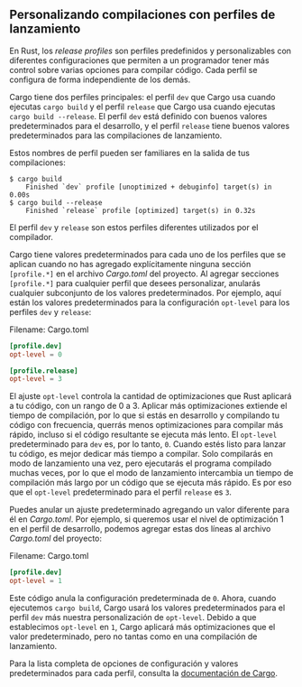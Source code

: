 ## Personalizando compilaciones con perfiles de lanzamiento

En Rust, los *release profiles* son perfiles predefinidos y personalizables con
diferentes configuraciones que permiten a un programador tener más control sobre
varias opciones para compilar código. Cada perfil se configura de forma
independiente de los demás.

Cargo tiene dos perfiles principales: el perfil `dev` que Cargo usa cuando
ejecutas `cargo build` y el perfil `release` que Cargo usa cuando ejecutas
`cargo build --release`. El perfil `dev` está definido con buenos valores
predeterminados para el desarrollo, y el perfil `release` tiene buenos valores
predeterminados para las compilaciones de lanzamiento.

Estos nombres de perfil pueden ser familiares en la salida de tus compilaciones:

<!-- manual-regeneration
anywhere, run:
cargo build
cargo build --release
and ensure output below is accurate
-->

```console
$ cargo build
    Finished `dev` profile [unoptimized + debuginfo] target(s) in 0.00s
$ cargo build --release
    Finished `release` profile [optimized] target(s) in 0.32s
```

El perfil `dev` y `release` son estos perfiles diferentes utilizados por el
compilador.

Cargo tiene valores predeterminados para cada uno de los perfiles que se
aplican cuando no has agregado explícitamente ninguna sección `[profile.*]` en
el archivo *Cargo.toml* del proyecto. Al agregar secciones `[profile.*]` para
cualquier perfil que desees personalizar, anularás cualquier subconjunto de los
valores predeterminados. Por ejemplo, aquí están los valores predeterminados
para la configuración `opt-level` para los perfiles `dev` y `release`:

<span class="filename">Filename: Cargo.toml</span>

```toml
[profile.dev]
opt-level = 0

[profile.release]
opt-level = 3
```

El ajuste `opt-level` controla la cantidad de optimizaciones que Rust aplicará
a tu código, con un rango de 0 a 3. Aplicar más optimizaciones extiende el
tiempo de compilación, por lo que si estás en desarrollo y compilando tu código
con frecuencia, querrás menos optimizaciones para compilar más rápido, incluso
si el código resultante se ejecuta más lento. El `opt-level` predeterminado para
`dev` es, por lo tanto, `0`. Cuando estés listo para lanzar tu código, es mejor
dedicar más tiempo a compilar. Solo compilarás en modo de lanzamiento una vez,
pero ejecutarás el programa compilado muchas veces, por lo que el modo de
lanzamiento intercambia un tiempo de compilación más largo por un código que se
ejecuta más rápido. Es por eso que el `opt-level` predeterminado para el perfil
`release` es `3`.

Puedes anular un ajuste predeterminado agregando un valor diferente para él en
*Cargo.toml*. Por ejemplo, si queremos usar el nivel de optimización 1 en el
perfil de desarrollo, podemos agregar estas dos líneas al archivo *Cargo.toml*
del proyecto:

<span class="filename">Filename: Cargo.toml</span>

```toml
[profile.dev]
opt-level = 1
```

Este código anula la configuración predeterminada de `0`. Ahora, cuando
ejecutemos `cargo build`, Cargo usará los valores predeterminados para el perfil
`dev` más nuestra personalización de `opt-level`. Debido a que establecimos
`opt-level` en `1`, Cargo aplicará más optimizaciones que el valor 
predeterminado, pero no tantas como en una compilación de lanzamiento.

Para la lista completa de opciones de configuración y valores predeterminados
para cada perfil, consulta la 
[documentación de Cargo](https://doc.rust-lang.org/cargo/reference/profiles.html).
